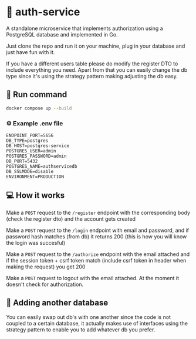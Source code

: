 # 🔐 auth-service

A standalone microservice that implements authorization using a PostgreSQL database and implemented in Go.

Just clone the repo and run it on your machine, plug in your database and just have fun with it.

If you have a different users table please do modify the register DTO to include everything you need. Apart from that you can easily change the db type since it's using the strategy pattern making adjusting the db easy.

## 🚀 Run command

```bash
docker compose up --build
```

### ⚙️ Example .env file

```
ENDPOINT_PORT=5656
DB_TYPE=postgres
DB_HOST=postgres-service
POSTGRES_USER=admin
POSTGRES_PASSWORD=admin
DB_PORT=5432
POSTGRES_NAME=authservicedb
DB_SSLMODE=disable
ENVIRONMENT=PRODUCTION
```

## 💻 How it works

Make a `POST` request to the `/register` endpoint with the corresponding body (check the register dto) and the account gets created

Make a `POST` request to the `/login` endpoint with email and password, and if password hash matches (from db) it returns 200 (this is how you will know the login was succesful)

Make a `POST` request to the `/authorize` endpoint with the email attached and if the session token + csrf token match (include csrf token in header when making the request) you get 200

Make a `POST` request to logout with the email attached. At the moment it doesn't check for authorization.

## 🧩 Adding another database

You can easily swap out db's with one another since the code is not coupled to a certain database, it actually makes use of interfaces using the strategy pattern to enable you to add whatever db you prefer.
